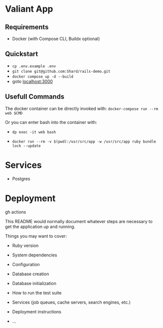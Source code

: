 # Valiant App

## Requirements
- Docker (with Compose CLI, Buildx optional)

## Quickstart

- `cp .env.example .env`
- `git clone git@github.com:Shard/rails-demo.git`
- `docker compose up -d --build`
- goto [localhost:3000](http://localhost:3000)

## Usefull Commands
The docker container can be directly invoked with:
`docker-compose run --rm web $CMD`

Or you can enter bash into the container with:
- `dp exec -it web bash`

- `docker run --rm -v $(pwd):/usr/src/app -w /usr/src/app ruby bundle lock --update`

# Services
- Postgres

# Deployment
gh actions


This README would normally document whatever steps are necessary to get the
application up and running.

Things you may want to cover:

* Ruby version

* System dependencies

* Configuration

* Database creation

* Database initialization

* How to run the test suite

* Services (job queues, cache servers, search engines, etc.)

* Deployment instructions

* ...
